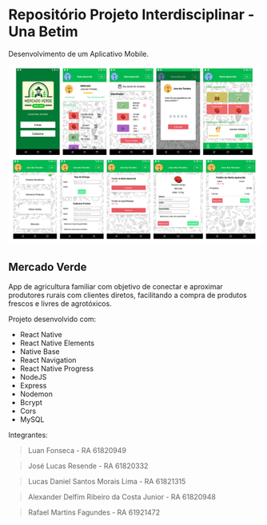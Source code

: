 # Repositório Projeto Interdisciplinar - Una Betim

Desenvolvimento de um Aplicativo Mobile.

![Screenshots do App](https://github.com/luanfonsecap/pi-2019-2/blob/master/Docs/assets/Screenshots%20App.png)

## Mercado Verde

App de agricultura familiar com objetivo de conectar e aproximar produtores   rurais com clientes diretos, facilitando a compra de produtos frescos e livres de agrotóxicos.

Projeto desenvolvido com:
 - React Native
 - React Native Elements
 - Native Base
 - React Navigation
 - React Native Progress
 - NodeJS
 - Express
 - Nodemon
 - Bcrypt
 - Cors
 - MySQL

Integrantes: 
> Luan Fonseca - RA 61820949

> José Lucas Resende - RA 61820332

> Lucas Daniel Santos Morais Lima - RA 61821315

> Alexander Delfim Ribeiro da Costa Junior - RA 61820948

> Rafael Martins Fagundes - RA 61921472
